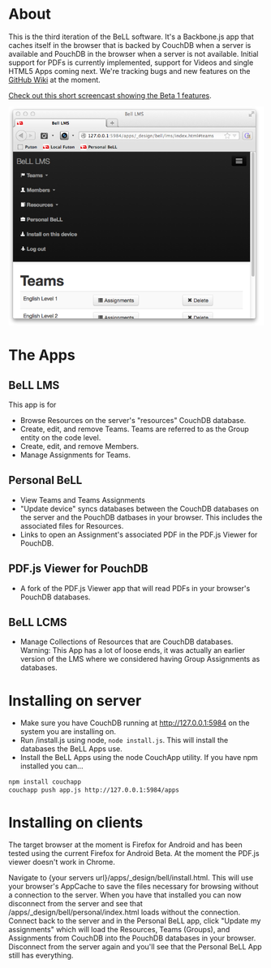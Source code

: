 # About
This is the third iteration of the BeLL software. It's a Backbone.js app that caches itself in the browser that is backed by CouchDB when a server is available and PouchDB in the browser when a server is not available. Initial support for PDFs is currently implemented, support for Videos and single HTML5 Apps coming next.  We're tracking bugs and new features on the [GitHub Wiki](https://github.com/open-learning-exchange/BeLL-Apps/wiki/@todo's) at the moment.

[Check out this short screencast showing the Beta 1 features](http://www.youtube.com/watch?v=NeGSljQMQ1M).

![Screenshot of BeLL LMS, one of many BeLL Apps](docs/screenshot.png)


# The Apps
## BeLL LMS
This app is for 
- Browse Resources on the server's "resources" CouchDB database.
- Create, edit, and remove Teams.  Teams are referred to as the Group entity on the code level.
- Create, edit, and remove Members. 
- Manage Assignments for Teams.

## Personal BeLL
- View Teams and Teams Assignments
- "Update device" syncs databases between the CouchDB databases on the server and the PouchDB datbases in your browser. This includes the associated files for Resources.
- Links to open an Assignment's associated PDF in the PDF.js Viewer for PouchDB.

## PDF.js Viewer for PouchDB
- A fork of the PDF.js Viewer app that will read PDFs in your browser's PouchDB databases. 

## BeLL LCMS
- Manage Collections of Resources that are CouchDB databases.
Warning: This App has a lot of loose ends, it was actually an earlier version of the LMS where we considered having Group Assignments as databases.


# Installing on server
- Make sure you have CouchDB running at http://127.0.0.1:5984 on the system you are installing on.
- Run /install.js using node, `node install.js`.  This will install the databases the BeLL Apps use.
- Install the BeLL Apps using the node CouchApp utility.  If you have npm installed you can...
```
npm install couchapp
couchapp push app.js http://127.0.0.1:5984/apps
```


# Installing on clients

The target browser at the moment is Firefox for Android and has been tested using the current Firefox for Android Beta. At the moment the PDF.js viewer doesn't work in Chrome.

Navigate to {your servers url}/apps/_design/bell/install.html. This will use your browser's AppCache to save the files necessary for browsing without a connection to the server.  When you have that installed you can now disconnect from the server and see that /apps/_design/bell/personal/index.html loads without the connection.  Connect back to the server and in the Personal BeLL app, click "Update my assignments" which will load the Resources, Teams (Groups), and Assignments from CouchDB into the PouchDB databases in your browser. Disconnect from the server again and you'll see that the Personal BeLL App still has everything. 

